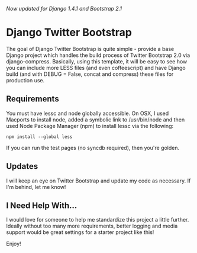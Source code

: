 _Now updated for Django 1.4.1 and Bootstrap 2.1_

Django Twitter Bootstrap
=========================
The goal of Django Twitter Bootstrap is quite simple - provide a base Django project which handles the build process of Twitter Bootstrap 2.0 via django-compress.  Basically, using this template, it will be easy to see how you can include more LESS files (and even coffeescript) and have Django build (and with DEBUG = False, concat and compress) these files for production use.

Requirements
------------
You must have lessc and node globally accessible. On OSX, I used Macports to install node, added a symbolic link to /usr/bin/node and then used Node Package Manager (npm) to install lessc via the following:
    
    npm install --global less

If you can run the test pages (no syncdb required), then you're golden.

Updates
-------
I will keep an eye on Twitter Bootstrap and update my code as necessary. If I'm behind, let me know!

I Need Help With...
--------------------
I would love for someone to help me standardize this project a little further. Ideally without too many more requirements, better logging and media support would be great settings for a starter project like this!

Enjoy!
